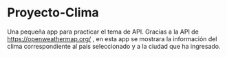 # Proyecto-Clima
Una pequeña app para practicar el tema de API. 
Gracias a la API de https://openweathermap.org/ , en esta app se mostrara la información del clima correspondiente al pais seleccionado y a la ciudad que ha ingresado.
